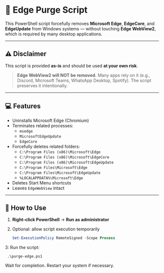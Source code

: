 # 🧨 Edge Purge Script

This PowerShell script forcefully removes **Microsoft Edge**, **EdgeCore**, and **EdgeUpdate** from Windows systems — without touching **Edge WebView2**, which is required by many desktop applications.

---

## ⚠️ Disclaimer

This script is provided **as-is** and should be used **at your own risk**.

> **Edge WebView2 will NOT be removed.** Many apps rely on it (e.g., Discord, Microsoft Teams, WhatsApp Desktop, Spotify). The script preserves it intentionally.

---

## 💻 Features

- Uninstalls Microsoft Edge (Chromium)
- Terminates related processes:
  - `msedge`
  - `MicrosoftEdgeUpdate`
  - `EdgeCore`
- Forcefully deletes related folders:
  - `C:\Program Files (x86)\Microsoft\Edge`
  - `C:\Program Files (x86)\Microsoft\EdgeCore`
  - `C:\Program Files (x86)\Microsoft\EdgeUpdate`
  - `C:\Program Files\Microsoft\Edge`
  - `C:\Program Files\Microsoft\EdgeUpdate`
  - `%LOCALAPPDATA%\Microsoft\Edge`
- Deletes Start Menu shortcuts
- Leaves `EdgeWebView` intact

---

## 🚀 How to Use

1. **Right-click PowerShell** → **Run as administrator**
2. Optional: allow script execution temporarily

   ```powershell
   Set-ExecutionPolicy RemoteSigned -Scope Process
3: Run the script:

 ```
  .\purge-edge.ps1
 ```


Wait for completion. Restart your system if necessary.
